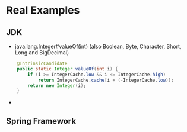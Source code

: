 # Real Examples
## JDK
* java.lang.Integer#valueOf(int) (also Boolean, Byte, Character, Short, Long and BigDecimal)
```java
    @IntrinsicCandidate
    public static Integer valueOf(int i) {
        if (i >= IntegerCache.low && i <= IntegerCache.high)
            return IntegerCache.cache[i + (-IntegerCache.low)];
        return new Integer(i);
    }
```
* 
## Spring Framework